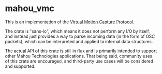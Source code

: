 #  mahou_vmc

This is an implementation of the [Virtual Motion Capture Protocol](https://protocol.vmc.info/).

The crate is "sans-io", which means it does not perform any I/O by itself, and instead just
provides a way to parse incoming data (in the form of OSC packets), which can be interpreted
and applied to internal data structures.

The actual API of this crate is still in flux and is primarily intended to support other
Mahou Technologies applications. That being said, community uses of this crate are encouraged,
and third-party use cases will be considered and supported.

